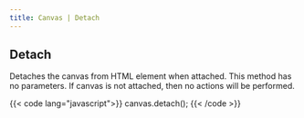 ```yaml
---
title: Canvas | Detach
---
```


## Detach

Detaches the canvas from HTML element when attached. This method has no
parameters. If canvas is not attached, then no actions will be performed.

{{< code lang="javascript">}}
canvas.detach();
{{< /code >}}
